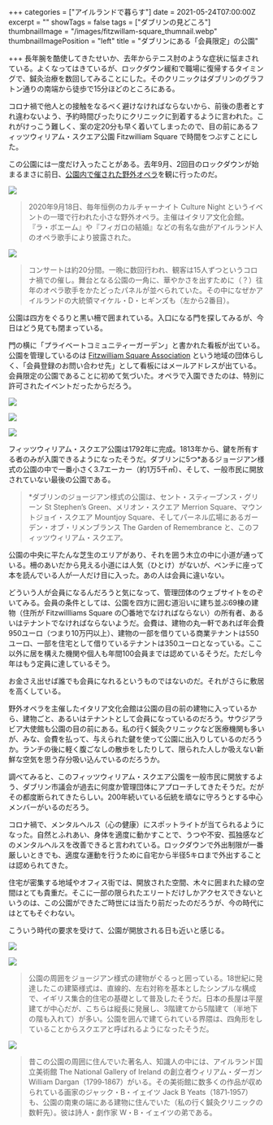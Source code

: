 +++
categories = ["アイルランドで暮らす"]
date = 2021-05-24T07:00:00Z
excerpt = ""
showTags = false
tags = ["ダブリンの見どころ"]
thumbnailImage = "/images/fitzwillam-square_thumnail.webp"
thumbnailImagePosition = "left"
title = "ダブリンにある「会員限定」の公園"

+++
長年腕を酷使してきたせいか、去年からテニス肘のような症状に悩まされている。よくなってはきているが、ロックダウン緩和で職場に復帰するタイミングで、鍼灸治療を数回してみることにした。そのクリニックはダブリンのグラフトン通りの南端から徒歩で15分ほどのところにある。

<!--more-->

コロナ禍で他人との接触をなるべく避けなければならないから、前後の患者とすれ違わないよう、予約時間ぴったりにクリニックに到着するように言われた。これがけっこう難しく、案の定20分も早く着いてしまったので、目の前にあるフィッツウィリアム・スクエア公園 Fitzwilliam Square で時間をつぶすことにした。

この公園には一度だけ入ったことがある。去年9月、2回目のロックダウンが始まるまさに前日、[公園内で催された野外オペラ](https://iicdublino.esteri.it/iic_dublino/resource/doc/2020/09/programme_cn.pdf)を観に行ったのだ。

![](/images/fitzwilliam-square_opera-2.webp)

> 2020年9月18日、毎年恒例のカルチャーナイト Culture Night というイベントの一環で行われた小さな野外オペラ。主催はイタリア文化会館。『ラ・ボエーム』や『フィガロの結婚』などの有名な曲がアイルランド人のオペラ歌手により披露された。

![](/images/fitzwilliam-square_opera-1.webp)

> コンサートは約20分間。一晩に数回行われ、観客は15人ずつというコロナ禍での催し。舞台となる公園の一角に、華やかさを出すために（？）往年のオペラ歌手をかたどったパネルが並べられていた。その中になぜかアイルランドの大統領マイケル・D・ヒギンズも（左から2番目）。

公園は四方をぐるりと黒い柵で囲まれている。入口になる門を探してみるが、今日はどう見ても閉まっている。

門の横に「プライベートコミュニティーガーデン」と書かれた看板が出ている。公園を管理しているのは [Fitzwilliam Square Association](https://fsa.wildapricot.org/ "Fitzwilliam Square Association") という地域の団体らしく、「会員登録のお問い合わせ先」として看板にはメールアドレスが出ている。会員限定の公園であることに初めて気づいた。オペラで入園できたのは、特別に許可されたイベントだったからだろう。

![](/images/fitzwilliam-square_1.webp)

![](/images/fitzwilliam-square_2.webp)

![](/images/fitzwilliam-square_3.webp)

フィッツウィリアム・スクエア公園は1792年に完成。1813年から、鍵を所有する者のみが入園できるようになったそうだ。ダブリンに5つ*あるジョージアン様式の公園の中で一番小さく3.7エーカー（約1万5千㎡）、そして、一般市民に開放されていない最後の公園である。

> *ダブリンのジョージアン様式の公園は、セント・スティーブンス・グリーン St Stephen’s Green、メリオン・スクエア Merrion Square、マウントジョイ・スクエア Mountjoy Square、そしてパーネル広場にあるガーデン・オブ・リメンブランス The Garden of Remembrance と、このフィッツウィリアム・スクエア。

公園の中央に平たんな芝生のエリアがあり、それを囲う木立の中に小道が通っている。柵のあいだから見える小道には人気（ひとけ）がないが、ベンチに座って本を読んでいる人が一人だけ目に入った。あの人は会員に違いない。

どういう人が会員になるんだろうと気になって、管理団体のウェブサイトをのぞいてみる。会員の条件としては、公園を四方に囲む道沿いに建ち並ぶ69棟の建物（住所が Fitzwillliams Square の〇番地でなければならない）の所有者、あるいはテナントでなければならないようだ。会費は、建物の丸一軒であれば年会費950ユーロ（つまり10万円以上）、建物の一部を借りている商業テナントは550ユーロ、一部を住宅として借りているテナントは350ユーロとなっている。ここ以外に居を構えた機関や個人も年間100会員までは認めているそうだ。ただし今年はもう定員に達しているそう。

お金さえ出せば誰でも会員になれるというものではないのだ。それがさらに敷居を高くしている。

野外オペラを主催したイタリア文化会館は公園の目の前の建物に入っているから、建物ごと、あるいはテナントとして会員になっているのだろう。サウジアラビア大使館も公園の目の前にある。私の行く鍼灸クリニックなど医療機関も多いが、みな、会費を払って、与えられた鍵を使って公園に出入りしているのだろうか。ランチの後に軽く腹ごなしの散歩をしたりして、限られた人しか吸えない新鮮な空気を思う存分吸い込んでいるのだろうか。

調べてみると、このフィッツウィリアム・スクエア公園を一般市民に開放するよう、ダブリン市議会が過去に何度か管理団体にアプローチしてきたそうだ。だがその都度断られてきたらしい。200年続いている伝統を頑なに守ろうとする中心メンバーがいるのだろう。

コロナ禍で、メンタルヘルス（心の健康）にスポットライトが当てられるようになった。自然とふれあい、身体を適度に動かすことで、うつや不安、孤独感などのメンタルヘルスを改善できると言われている。ロックダウンで外出制限が一番厳しいときでも、適度な運動を行うために自宅から半径5キロまで外出することは認められてきた。

住宅が密集する地域やオフィス街では、開放された空間、木々に囲まれた緑の空間はとても貴重だ。そこに一部の限られたエリートだけしかアクセスできないというのは、この公園ができたご時世には当たり前だったのだろうが、今の時代にはとてもそぐわない。

こういう時代の要求を受けて、公園が開放される日も近いと感じる。

![](/images/fitzwilliam-square_4.webp)

![](/images/fitzwilliam-square_5.webp)

> 公園の周囲をジョージアン様式の建物がぐるっと囲っている。18世紀に発達したこの建築様式は、直線的、左右対称を基本としたシンプルな構成で、イギリス集合的住宅の基礎として普及したそうだ。日本の長屋は平屋建てが中心だが、こちらは縦長に発展し、3階建てから5階建て（半地下の階も入れて）が多い。公園を囲んで建てられている界隈は、四角形をしていることからスクエアと呼ばれるようになったそうだ。

![](/images/fitzwilliam-square_jack-b-yeats.webp)

> 昔この公園の周囲に住んでいた著名人、知識人の中には、アイルランド国立美術館 The National Gallery of Ireland の創立者ウィリアム・ダーガン William Dargan（1799‐1867）がいる。その美術館に数多くの作品が収められている画家のジャック・B・イェイツ Jack B Yeats（1871‐1957）も、公園の南東の端にある建物に住んでいた（私の行く鍼灸クリニックの数軒先）。彼は詩人・劇作家 W・B・イェイツの弟である。